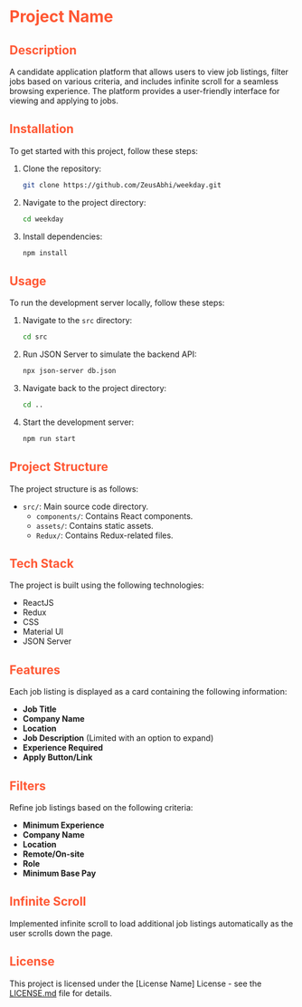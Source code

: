 # <span style="color: #FF5733;">Project Name</span>

## <span style="color: #FF5733;">Description</span>
A candidate application platform that allows users to view job listings, filter jobs based on various criteria, and includes infinite scroll for a seamless browsing experience. The platform provides a user-friendly interface for viewing and applying to jobs.

## <span style="color: #FF5733;">Installation</span>

To get started with this project, follow these steps:

1. Clone the repository:
    ```sh
    git clone https://github.com/ZeusAbhi/weekday.git
    ```
2. Navigate to the project directory:
    ```sh
    cd weekday
    ```
3. Install dependencies:
    ```sh
    npm install
    ```

## <span style="color: #FF5733;">Usage</span>

To run the development server locally, follow these steps:

1. Navigate to the `src` directory:
    ```sh
    cd src
    ```
2. Run JSON Server to simulate the backend API:
    ```sh
    npx json-server db.json
    ```
3. Navigate back to the project directory:
    ```sh
    cd ..
    ```
4. Start the development server:
    ```sh
    npm run start
    ```

## <span style="color: #FF5733;">Project Structure</span>

The project structure is as follows:

- `src/`: Main source code directory.
  - `components/`: Contains React components.
  - `assets/`: Contains static assets.
  - `Redux/`: Contains Redux-related files.

## <span style="color: #FF5733;">Tech Stack</span>

The project is built using the following technologies:

- ReactJS
- Redux
- CSS
- Material UI
- JSON Server

## <span style="color: #FF5733;">Features</span>

Each job listing is displayed as a card containing the following information:

- **Job Title**
- **Company Name**
- **Location**
- **Job Description** (Limited with an option to expand)
- **Experience Required**
- **Apply Button/Link**

## <span style="color: #FF5733;">Filters</span>

Refine job listings based on the following criteria:

- **Minimum Experience**
- **Company Name**
- **Location**
- **Remote/On-site**
- **Role**
- **Minimum Base Pay**

## <span style="color: #FF5733;">Infinite Scroll</span>

Implemented infinite scroll to load additional job listings automatically as the user scrolls down the page.

## <span style="color: #FF5733;">License</span>

This project is licensed under the [License Name] License - see the [LICENSE.md](LICENSE.md) file for details.
